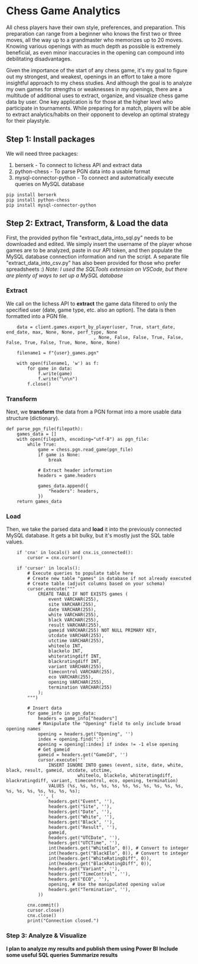 # Chess Game Analytics

All chess players have their own style, preferences, and preparation. This preparation can range from a beginner who knows the first two or three moves, all the way up to a grandmaster who memorizes up to 20 moves. Knowing various openings with as much depth as possible is extremely beneficial, as even minor inaccuracies in the opening can compound into debilitating disadvantages.

Given the importance of the start of any chess game, it's my goal to figure out my strongest, and weakest, openings in an effort to take a more insightful approach to my chess studies. And although the goal is to analyze my own games for strengths or weaknesses in my openings, there are a multitude of additional uses to extract, organize, and visualize chess game data by user. One key application is for those at the higher level who participate in tournaments. While preparing for a match, players will be able to extract analytics/habits on their opponent to develop an optimal strategy for their playstyle.

## Step 1: Install packages
We will need three packages:
1) berserk - To connect to lichess API and extract data
2) python-chess - To parse PGN data into a usable format
3) mysql-connector-python - To connect and automatically execute queries on MySQL database

```
pip install berserk
pip install python-chess
pip install mysql-connector-python
```

## Step 2: Extract, Transform, & Load the data
First, the provided python file "extract_data_into_sql.py" needs to be downloaded and edited. We simply insert the username of the player whose games are to be analyzed, paste in our API token, and then populate the MySQL database connection information and run the script. A separate file "extract_data_into_csv.py" has also been provided for those who prefer spreadsheets :)
*Note: I used the SQLTools extension on VSCode, but there are plenty of ways to set up a MySQL database*
### Extract
We call on the lichess API to **extract** the game data filtered to only the specified user (date, game type, etc. also an option). The data is then formatted into a PGN file.
```
    data = client.games.export_by_player(user, True, start_date, end_date, max, None, None, perf_type, None
                                 , None, False, False, True, False, False, True, False, True, None, None, None)

    filename1 = f"{user}_games.pgn"

    with open(filename1, 'w') as f:
        for game in data:
            f.write(game)
            f.write("\n\n")
        f.close()
```
### Transform
Next, we **transform** the data from a PGN format into a more usable data structure (dictionary).
```
def parse_pgn_file(filepath):
    games_data = []
    with open(filepath, encoding="utf-8") as pgn_file:
        while True:
            game = chess.pgn.read_game(pgn_file)
            if game is None:
                break
            
            # Extract header information
            headers = game.headers
            
            games_data.append({
                "headers": headers,
            })
    return games_data
```
### Load
Then, we take the parsed data and **load** it into the previously connected MySQL database. It gets a bit bulky, but it's mostly just the SQL table values.
```
    if 'cnx' in locals() and cnx.is_connected():
        cursor = cnx.cursor()
    
    if 'cursor' in locals():
        # Execute queries to populate table here
        # Create new table "games" in database if not already executed
        # Create table (adjust columns based on your schema)
        cursor.execute("""
            CREATE TABLE IF NOT EXISTS games (
                event VARCHAR(255),
                site VARCHAR(255),
                date VARCHAR(255),
                white VARCHAR(255),
                black VARCHAR(255),
                result VARCHAR(255),
                gameid VARCHAR(255) NOT NULL PRIMARY KEY,
                utcdate VARCHAR(255),
                utctime VARCHAR(255),
                whiteelo INT,
                blackelo INT,
                whiteratingdiff INT,
                blackratingdiff INT,
                variant VARCHAR(255),
                timecontrol VARCHAR(255),
                eco VARCHAR(255),
                opening VARCHAR(255),
                termination VARCHAR(255)
            );
        """)

        # Insert data
        for game_info in pgn_data:
            headers = game_info["headers"]
            # Manipulate the "Opening" field to only include broad opening names
            opening = headers.get("Opening", '')
            index = opening.find(":")
            opening = opening[:index] if index != -1 else opening
            # Get gameid
            gameid = headers.get("GameId", '')
            cursor.execute('''
                INSERT IGNORE INTO games (event, site, date, white, black, result, gameid, utcdate, utctime, 
                           whiteelo, blackelo, whiteratingdiff, blackratingdiff, variant, timecontrol, eco, opening, termination)
                VALUES (%s, %s, %s, %s, %s, %s, %s, %s, %s, %s, %s, %s, %s, %s, %s, %s, %s, %s);
            ''', (
                headers.get("Event", ''),
                headers.get("Site", ''),
                headers.get("Date", ''),
                headers.get("White", ''),
                headers.get("Black", ''),
                headers.get("Result", ''),
                gameid,
                headers.get("UTCDate", ''),
                headers.get("UTCTime", ''),
                int(headers.get("WhiteElo", 0)), # Convert to integer
                int(headers.get("BlackElo", 0)), # Convert to integer
                int(headers.get("WhiteRatingDiff", 0)),
                int(headers.get("BlackRatingDiff", 0)),
                headers.get("Variant", ''),
                headers.get("TimeControl", ''),
                headers.get("ECO", ''),
                opening, # Use the manipulated opening value
                headers.get("Termination", ''),
            ))

        cnx.commit()
        cursor.close()
        cnx.close()
        print("Connection closed.")
```

### Step 3: Analyze & Visualize
**I plan to analyze my results and publish them using Power BI**
**Include some useful SQL queries**
**Summarize results**
